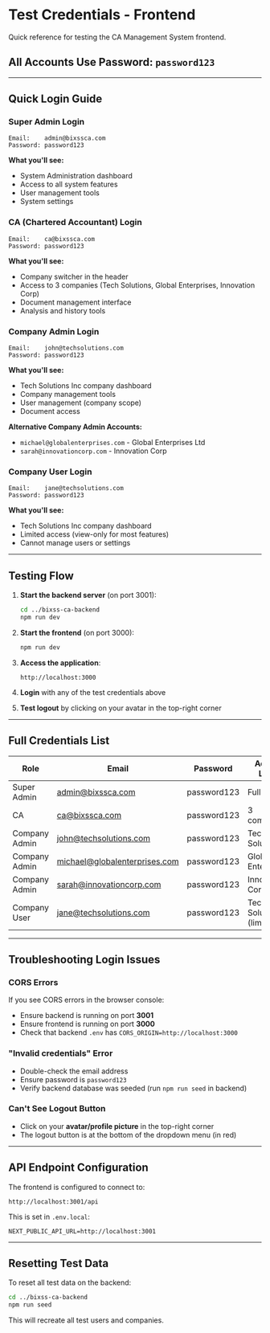 # Test Credentials - Frontend

Quick reference for testing the CA Management System frontend.

## All Accounts Use Password: `password123`

---

## Quick Login Guide

### Super Admin Login
```
Email:    admin@bixssca.com
Password: password123
```
**What you'll see:**
- System Administration dashboard
- Access to all system features
- User management tools
- System settings

### CA (Chartered Accountant) Login
```
Email:    ca@bixssca.com
Password: password123
```
**What you'll see:**
- Company switcher in the header
- Access to 3 companies (Tech Solutions, Global Enterprises, Innovation Corp)
- Document management interface
- Analysis and history tools

### Company Admin Login
```
Email:    john@techsolutions.com
Password: password123
```
**What you'll see:**
- Tech Solutions Inc company dashboard
- Company management tools
- User management (company scope)
- Document access

**Alternative Company Admin Accounts:**
- `michael@globalenterprises.com` - Global Enterprises Ltd
- `sarah@innovationcorp.com` - Innovation Corp

### Company User Login
```
Email:    jane@techsolutions.com
Password: password123
```
**What you'll see:**
- Tech Solutions Inc company dashboard
- Limited access (view-only for most features)
- Cannot manage users or settings

---

## Testing Flow

1. **Start the backend server** (on port 3001):
   ```bash
   cd ../bixss-ca-backend
   npm run dev
   ```

2. **Start the frontend** (on port 3000):
   ```bash
   npm run dev
   ```

3. **Access the application**:
   ```
   http://localhost:3000
   ```

4. **Login** with any of the test credentials above

5. **Test logout** by clicking on your avatar in the top-right corner

---

## Full Credentials List

| Role | Email | Password | Access Level |
|------|-------|----------|--------------|
| Super Admin | admin@bixssca.com | password123 | Full system |
| CA | ca@bixssca.com | password123 | 3 companies |
| Company Admin | john@techsolutions.com | password123 | Tech Solutions |
| Company Admin | michael@globalenterprises.com | password123 | Global Enterprises |
| Company Admin | sarah@innovationcorp.com | password123 | Innovation Corp |
| Company User | jane@techsolutions.com | password123 | Tech Solutions (limited) |

---

## Troubleshooting Login Issues

### CORS Errors
If you see CORS errors in the browser console:
- Ensure backend is running on port **3001**
- Ensure frontend is running on port **3000**
- Check that backend `.env` has `CORS_ORIGIN=http://localhost:3000`

### "Invalid credentials" Error
- Double-check the email address
- Ensure password is `password123`
- Verify backend database was seeded (run `npm run seed` in backend)

### Can't See Logout Button
- Click on your **avatar/profile picture** in the top-right corner
- The logout button is at the bottom of the dropdown menu (in red)

---

## API Endpoint Configuration

The frontend is configured to connect to:
```
http://localhost:3001/api
```

This is set in `.env.local`:
```env
NEXT_PUBLIC_API_URL=http://localhost:3001
```

---

## Resetting Test Data

To reset all test data on the backend:

```bash
cd ../bixss-ca-backend
npm run seed
```

This will recreate all test users and companies.

